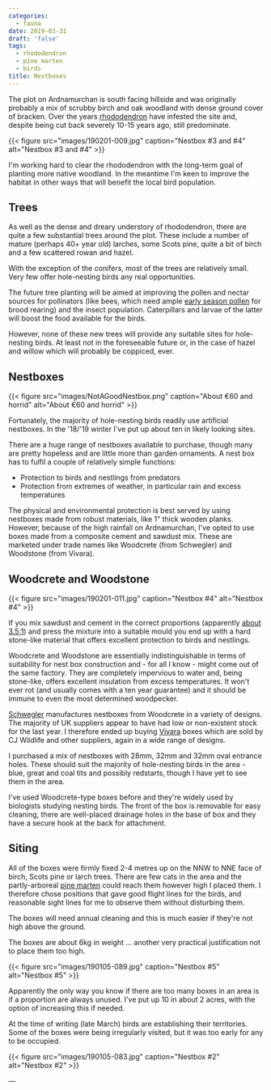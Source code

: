 ```yaml
---
categories: 
  - fauna
date: 2019-03-31
draft: 'false'
tags:
  - rhododendron
  - pine marten
  - birds
title: Nestboxes
---
```


The plot on Ardnamurchan is south facing hillside and was originally probably a mix of scrubby birch and oak woodland with dense ground cover of bracken. Over the years [rhododendron](https://www.sunartdiaries.co.uk/2019/01/triffids/) have infested the site and, despite being cut back severely 10-15 years ago, still predominate.

{{< figure src="images/190201-009.jpg" caption="Nestbox #3 and #4" alt="Nestbox #3 and #4" >}}


I'm working hard to clear the rhododendron with the long-term goal of planting more native woodland. In the meantime I'm keen to improve the habitat in other ways that will benefit the local bird population.

## Trees

As well as the dense and dreary understory of rhododendron, there are quite a few substantial trees around the plot. These include a number of mature (perhaps 40+ year old) larches, some Scots pine, quite a bit of birch and a few scattered rowan and hazel.

With the exception of the conifers, most of the trees are relatively small. Very few offer hole-nesting birds any real opportunities.

The future tree planting will be aimed at improving the pollen and nectar sources for pollinators (like bees, which need ample [early season pollen](https://theapiarist.org/early-season-pollen/) for brood rearing) and the insect population. Caterpillars and larvae of the latter will boost the food available for the birds.

However, none of these new trees will provide any suitable sites for hole-nesting birds. At least not in the foreseeable future or, in the case of hazel and willow which will probably be coppiced, ever.

## Nestboxes

{{< figure src="images/NotAGoodNestbox.png" caption="About €60 and horrid" alt="About €60 and horrid" >}}

Fortunately, the majority of hole-nesting birds readily use artificial nestboxes. In the '18/'19 winter I've put up about ten in likely looking sites.

There are a huge range of nestboxes available to purchase, though many are pretty hopeless and are little more than garden ornaments. A nest box has to fulfil a couple of relatively simple functions:

- Protection to birds and nestlings from predators
- Protection from extremes of weather, in particular rain and excess temperatures

The physical and environmental protection is best served by using nestboxes made from robust materials, like 1" thick wooden planks. However, because of the high rainfall on Ardnamurchan, I've opted to use boxes made from a composite cement and sawdust mix. These are marketed under trade names like Woodcrete (from Schwegler) and Woodstone (from Vivara).

## Woodcrete and Woodstone

{{< figure src="images/190201-011.jpg" caption="Nestbox #4" alt="Nestbox #4" >}}

If you mix sawdust and cement in the correct proportions (apparently [about 3.5:1](https://www.birdforum.net/showthread.php?t=46403)) and press the mixture into a suitable mould you end up with a hard stone-like material that offers excellent protection to birds and nestlings.

Woodcrete and Woodstone are essentially indistinguishable in terms of suitability for nest box construction and - for all I know - might come out of the same factory. They are completely impervious to water and, being stone-like, offers excellent insulation from excess temperatures. It won't ever rot (and usually comes with a ten year guarantee) and it should be immune to even the most determined woodpecker.

[Schwegler](https://www.schwegler-natur.de/vogelschutz/?lang=en) manufactures nestboxes from Woodcrete in a variety of designs. The majority of UK suppliers appear to have had low or non-existent stock for the last year. I therefore ended up buying [Vivara](https://www.birdfood.co.uk/nest-boxes/woodstone.html) boxes which are sold by CJ Wildlife and other suppliers, again in a wide range of designs.

I purchased a mix of nestboxes with 28mm, 32mm and 32mm oval entrance holes. These should suit the majority of hole-nesting birds in the area - blue, great and coal tits and possibly redstarts, though I have yet to see them in the area.

I've used Woodcrete-type boxes before and they're widely used by biologists studying nesting birds. The front of the box is removable for easy cleaning, there are well-placed drainage holes in the base of box and they have a secure hook at the back for attachment.

## Siting

All of the boxes were firmly fixed 2-4 metres up on the NNW to NNE face of birch, Scots pine or larch trees. There are few cats in the area and the partly-arboreal [pine marten](https://www.sunartdiaries.co.uk/2018/12/pine-marten/) could reach them however high I placed them. I therefore chose positions that gave good flight lines for the birds, and reasonable sight lines for me to observe them without disturbing them.

The boxes will need annual cleaning and this is much easier if they're not high above the ground.

The boxes are about 6kg in weight ... another very practical justification not to place them too high.

{{< figure src="images/190105-089.jpg" caption="Nestbox #5" alt="Nestbox #5" >}}


Apparently the only way you know if there are too many boxes in an area is if a proportion are always unused. I've put up 10 in about 2 acres, with the option of increasing this if needed.

At the time of writing (late March) birds are establishing their territories. Some of the boxes were being irregularly visited, but it was too early for any to be occupied.

{{< figure src="images/190105-083.jpg" caption="Nestbox #2" alt="Nestbox #2" >}}

—
